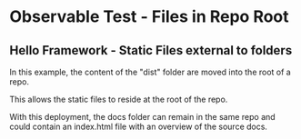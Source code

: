 # Observable Test - Files in Repo Root

## Hello Framework - Static Files external to folders

In this example, the content of the "dist" folder are moved into the root of a repo.

This allows the static files to reside at the root of the repo.

With this deployment, the docs folder can remain in the same repo and could contain an index.html file with an overview of the source docs.